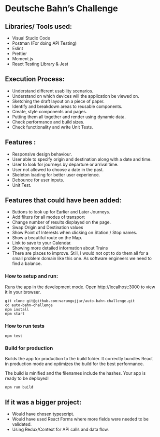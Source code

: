 # Deutsche Bahn’s Challenge

## Libraries/ Tools used:

- Visual Studio Code
- Postman (For doing API Testing)
- Eslint
- Prettier
- Moment.js
- React Testing Library & Jest

## Execution Process:

- Understand different usability scenarios.
- Understand on which devices will the application be viewed on.
- Sketching the draft layout on a piece of paper.
- Identify and breakdown areas to reusable components.
- Create, style components and pages.
- Putting them all together and render using dynamic data.
- Check performance and build sizes.
- Check functionality and write Unit Tests.

## Features :

- Responsive design behaviour.
- User able to specify origin and destination along with a date and time.
- User to look for journeys by departure or arrival time.
- User not allowed to choose a date in the past.
- Skeleton loading for better user experience.
- Debounce for user inputs.
- Unit Test.

## Features that could have been added:

- Buttons to look up for Earlier and Later Journeys.
- Add filters for all modes of transport
- Change number of results displayed on the page.
- Swap Origin and Destination values
- Show Point of Interests when clicking on Station / Stop names.
- Show a beautiful route on the Map.
- Link to save to your Calendar.
- Showing more detailed information about Trains
- There are places to improve. Still, I would not opt to do them all for a small problem domain like this one. As software engineers we need to find a balance.

### How to setup and run:

Runs the app in the development mode.
Open http://localhost:3000 to view it in your browser.

```
git clone git@github.com:varungujjar/auto-bahn-challenge.git
cd auto-bahn-challenge
npm install
npm start
```

### How to run tests

```
npm test
```

### Build for production

Builds the app for production to the build folder.
It correctly bundles React in production mode and optimizes the build for the best performance.

The build is minified and the filenames include the hashes.
Your app is ready to be deployed!

```
npm run build
```

## If it was a bigger project:

- Would have chosen typescript.
- Would have used React Forms where more fields were needed to be validated.
- Using Redux/Context for API calls and data flow.
